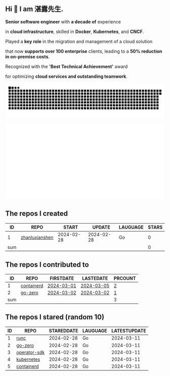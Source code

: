 ## Hi 👋 I am 湛露先生.

**Senior software engineer** with **a decade of** experience 

in **cloud infrastructure**, skilled in **Docker**, **Kubernetes**, and **CNCF**. 

Played a **key role** in the migration and management of a cloud solution 

that now **supports over 100 enterprise** clients, leading to a **50% reduction in on-premise costs**. 

Recognized with the **'Best Technical Achievement'** award 

for optimizing **cloud services and outstanding teamwork**.


![github contribution grid snake animation](https://github.com/zhanluxianshen/zhanluxianshen/blob/output/github-contribution-grid-snake.svg)

![Metrics](https://github.com/zhanluxianshen/zhanluxianshen/blob/master/github-metrics.svg)

<!--START_SECTION:my_github-->
## The repos I created
| ID  |                                REPO                                |   START    |   UPDATE   | LAUGUAGE | STARS |
|-----|--------------------------------------------------------------------|------------|------------|----------|-------|
|   1 | [zhanluxianshen](https://github.com/zhanluxianshen/zhanluxianshen) | 2024-02-28 | 2024-02-28 | Go       |     0 |
| sum |                                                                    |            |            |          |     0 |

## The repos I contributed to
| ID  |                          REPO                          |                            FIRSTDATE                             |                            LASTEDATE                             |                                        PRCOUNT                                        |
|-----|--------------------------------------------------------|------------------------------------------------------------------|------------------------------------------------------------------|---------------------------------------------------------------------------------------|
|   1 | [containerd](https://github.com/containerd/containerd) | [2024-03-01](https://github.com/containerd/containerd/pull/9906) | [2024-03-05](https://github.com/containerd/containerd/pull/9930) | [2](https://github.com/containerd/containerd/pulls?q=is%3Apr+author%3Azhanluxianshen) |
|   2 | [go-zero](https://github.com/zeromicro/go-zero)        | [2024-03-02](https://github.com/zeromicro/go-zero/pull/3955)     | [2024-03-02](https://github.com/zeromicro/go-zero/pull/3955)     | [1](https://github.com/zeromicro/go-zero/pulls?q=is%3Apr+author%3Azhanluxianshen)     |
| sum |                                                        |                                                                  |                                                                  |                                                                                     3 |

## The repos I stared (random 10)
| ID |                                REPO                                | STAREDDATE | LAUGUAGE | LATESTUPDATE |
|----|--------------------------------------------------------------------|------------|----------|--------------|
|  1 | [runc](https://github.com/opencontainers/runc)                     | 2024-02-28 | Go       | 2024-03-11   |
|  2 | [go-zero](https://github.com/zeromicro/go-zero)                    | 2024-02-28 | Go       | 2024-03-11   |
|  3 | [operator-sdk](https://github.com/operator-framework/operator-sdk) | 2024-02-28 | Go       | 2024-03-11   |
|  4 | [kubernetes](https://github.com/kubernetes/kubernetes)             | 2024-02-28 | Go       | 2024-03-11   |
|  5 | [containerd](https://github.com/containerd/containerd)             | 2024-02-28 | Go       | 2024-03-11   |

<!--END_SECTION:my_github-->




